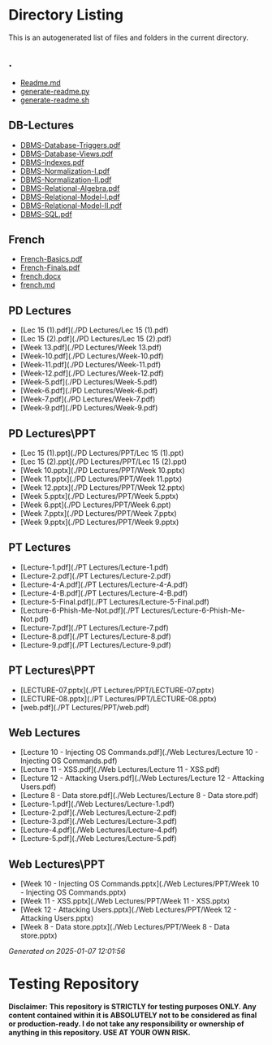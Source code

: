 # Directory Listing

This is an autogenerated list of files and folders in the current directory.

## .

- [Readme.md](././Readme.md)
- [generate-readme.py](././generate-readme.py)
- [generate-readme.sh](././generate-readme.sh)

## DB-Lectures

- [DBMS-Database-Triggers.pdf](./DB-Lectures/DBMS-Database-Triggers.pdf)
- [DBMS-Database-Views.pdf](./DB-Lectures/DBMS-Database-Views.pdf)
- [DBMS-Indexes.pdf](./DB-Lectures/DBMS-Indexes.pdf)
- [DBMS-Normalization-I.pdf](./DB-Lectures/DBMS-Normalization-I.pdf)
- [DBMS-Normalization-II.pdf](./DB-Lectures/DBMS-Normalization-II.pdf)
- [DBMS-Relational-Algebra.pdf](./DB-Lectures/DBMS-Relational-Algebra.pdf)
- [DBMS-Relational-Model-I.pdf](./DB-Lectures/DBMS-Relational-Model-I.pdf)
- [DBMS-Relational-Model-II.pdf](./DB-Lectures/DBMS-Relational-Model-II.pdf)
- [DBMS-SQL.pdf](./DB-Lectures/DBMS-SQL.pdf)

## French

- [French-Basics.pdf](./French/French-Basics.pdf)
- [French-Finals.pdf](./French/French-Finals.pdf)
- [french.docx](./French/french.docx)
- [french.md](./French/french.md)

## PD Lectures

- [Lec 15 (1).pdf](./PD Lectures/Lec 15 (1).pdf)
- [Lec 15 (2).pdf](./PD Lectures/Lec 15 (2).pdf)
- [Week 13.pdf](./PD Lectures/Week 13.pdf)
- [Week-10.pdf](./PD Lectures/Week-10.pdf)
- [Week-11.pdf](./PD Lectures/Week-11.pdf)
- [Week-12.pdf](./PD Lectures/Week-12.pdf)
- [Week-5.pdf](./PD Lectures/Week-5.pdf)
- [Week-6.pdf](./PD Lectures/Week-6.pdf)
- [Week-7.pdf](./PD Lectures/Week-7.pdf)
- [Week-9.pdf](./PD Lectures/Week-9.pdf)

## PD Lectures\PPT

- [Lec 15 (1).ppt](./PD Lectures/PPT/Lec 15 (1).ppt)
- [Lec 15 (2).ppt](./PD Lectures/PPT/Lec 15 (2).ppt)
- [Week 10.pptx](./PD Lectures/PPT/Week 10.pptx)
- [Week 11.pptx](./PD Lectures/PPT/Week 11.pptx)
- [Week 12.pptx](./PD Lectures/PPT/Week 12.pptx)
- [Week 5.pptx](./PD Lectures/PPT/Week 5.pptx)
- [Week 6.ppt](./PD Lectures/PPT/Week 6.ppt)
- [Week 7.pptx](./PD Lectures/PPT/Week 7.pptx)
- [Week 9.pptx](./PD Lectures/PPT/Week 9.pptx)

## PT Lectures

- [Lecture-1.pdf](./PT Lectures/Lecture-1.pdf)
- [Lecture-2.pdf](./PT Lectures/Lecture-2.pdf)
- [Lecture-4-A.pdf](./PT Lectures/Lecture-4-A.pdf)
- [Lecture-4-B.pdf](./PT Lectures/Lecture-4-B.pdf)
- [Lecture-5-Final.pdf](./PT Lectures/Lecture-5-Final.pdf)
- [Lecture-6-Phish-Me-Not.pdf](./PT Lectures/Lecture-6-Phish-Me-Not.pdf)
- [Lecture-7.pdf](./PT Lectures/Lecture-7.pdf)
- [Lecture-8.pdf](./PT Lectures/Lecture-8.pdf)
- [Lecture-9.pdf](./PT Lectures/Lecture-9.pdf)

## PT Lectures\PPT

- [LECTURE-07.pptx](./PT Lectures/PPT/LECTURE-07.pptx)
- [LECTURE-08.pptx](./PT Lectures/PPT/LECTURE-08.pptx)
- [web.pdf](./PT Lectures/PPT/web.pdf)

## Web Lectures

- [Lecture  10 - Injecting OS Commands.pdf](./Web Lectures/Lecture  10 - Injecting OS Commands.pdf)
- [Lecture 11 - XSS.pdf](./Web Lectures/Lecture 11 - XSS.pdf)
- [Lecture 12 - Attacking Users.pdf](./Web Lectures/Lecture 12 - Attacking Users.pdf)
- [Lecture 8 - Data store.pdf](./Web Lectures/Lecture 8 - Data store.pdf)
- [Lecture-1.pdf](./Web Lectures/Lecture-1.pdf)
- [Lecture-2.pdf](./Web Lectures/Lecture-2.pdf)
- [Lecture-3.pdf](./Web Lectures/Lecture-3.pdf)
- [Lecture-4.pdf](./Web Lectures/Lecture-4.pdf)
- [Lecture-5.pdf](./Web Lectures/Lecture-5.pdf)

## Web Lectures\PPT

- [Week 10 - Injecting OS Commands.pptx](./Web Lectures/PPT/Week 10 - Injecting OS Commands.pptx)
- [Week 11 - XSS.pptx](./Web Lectures/PPT/Week 11 - XSS.pptx)
- [Week 12 - Attacking Users.pptx](./Web Lectures/PPT/Week 12 - Attacking Users.pptx)
- [Week 8 - Data store.pptx](./Web Lectures/PPT/Week 8 - Data store.pptx)


*Generated on 2025-01-07 12:01:56*

# Testing Repository

**Disclaimer: This repository is STRICTLY for testing purposes ONLY. Any content contained within it is ABSOLUTELY not to be considered as final or production-ready. I do not take any responsibility or ownership of anything in this repository. USE AT YOUR OWN RISK.**
